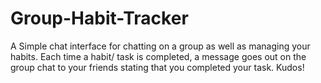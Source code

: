 # Group-Habit-Tracker

A Simple chat interface for chatting on a group as well as managing your habits. Each time a habit/ task is completed, a message goes out on the group chat to your friends stating that you completed your task. Kudos!
